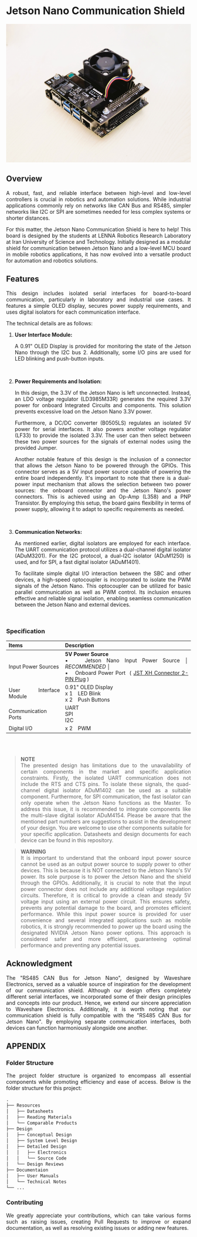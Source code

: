 # Jetson Nano Communication Shield

<div align="justify">

![Jetson Nano Communication Board](Jetson-Nano-Communication-Board.jpg)

## Overview
A robust, fast, and reliable interface between high-level and low-level controllers is crucial in robotics and automation solutions. While industrial applications commonly rely on networks like CAN Bus and RS485, simpler networks like I2C or SPI are sometimes needed for less complex systems or shorter distances.

For this matter, the Jetson Nano Communication Shield is here to help! This board is designed by the students at LENNA Robotics Research Laboratory at Iran University of Science and Technology. 
Initially designed as a modular shield for communication between Jetson Nano and a low-level MCU board in mobile robotics applications, it has now evolved into a versatile product for automation and robotics solutions.

## Features
This design includes isolated serial interfaces for board-to-board communication, particularly in laboratory and industrial use cases. It features a simple OLED display, secures power supply requirements, and uses digital isolators for each communication interface. 

The technical details are as follows:

1. **User Interface Module:**

    A 0.91" OLED Display is provided for monitoring the state of the Jetson Nano through the I2C bus 2. Additionally, some I/O pins are used for LED blinking and push-button inputs.

</br>

2. **Power Requirements and Isolation:**

    In this design, the 3.3V of the Jetson Nano is left unconnected. Instead, an LDO voltage regulator (LD3985M33R) generates the required 3.3V power for onboard Integrated Circuits and components. This solution prevents excessive load on the Jetson Nano 3.3V power.

    Furthermore, a DC/DC converter (B0505LS) regulates an isolated 5V power for serial interfaces. It also powers another voltage regulator (LF33) to provide the isolated 3.3V. The user can then select between these two power sources for the signals of external nodes using the provided Jumper.

    Another notable feature of this design is the inclusion of a connector that allows the Jetson Nano to be powered through the GPIOs. This connector serves as a 5V input power source capable of powering the entire board independently. It's important to note that there is a dual-power input mechanism that allows the selection between two power sources: the onboard connector and the Jetson Nano's power connectors. This is achieved using an Op-Amp (L358) and a PNP Transistor. By employing this setup, the board gains flexibility in terms of power supply, allowing it to adapt to specific requirements as needed.

</br>

3. **Communication Networks:**

    As mentioned earlier, digital isolators are employed for each interface. The UART communication protocol utilizes a dual-channel digital isolator (ADuM3201). For the I2C protocol, a dual-I2C isolator (ADuM1250) is used, and for SPI, a fast digital isolator (ADuM1401).

    To facilitate simple digital I/O interaction between the SBC and other devices, a high-speed optocoupler is incorporated to isolate the PWM signals of the Jetson Nano. This optocoupler can be utilized for basic parallel communication as well as PWM control. Its inclusion ensures effective and reliable signal isolation, enabling seamless communication between the Jetson Nano and external devices.

</br>

### Specification
| Items | Description |
|  ---  |    -----    |
| Input Power Sources | **5V Power Source** </br> ▪️ &ensp; Jetson Nano Input Power Source │ *RECOMMENDED* │ </br> ▪️ &ensp; Onboard Power Port &nbsp;( [JST XH Connector 2-PIN Plug](https://www.jst.com/products/crimp-style-connectors-wire-to-board-type/xh-connector/) ) |
|  User Interface Module | 0.91" OLED Display </br> x 1 &ensp; LED Blink </br> x 2 &ensp; Push Buttons |
|  Communication Ports  | UART </br> SPI </br> I2C |
|  Digital I/O  | x 2 &ensp; PWM |

</br></br>

> **NOTE**  
> The presented design has limitations due to the unavailability of certain components in the market and specific application constraints. Firstly, the isolated UART communication does not include the RTS and CTS pins. To isolate these signals, the quad-channel digital isolator ADuM1402 can be used as a suitable component. Furthermore, for SPI communication, the fast isolator can only operate when the Jetson Nano functions as the Master. To address this issue, it is recommended to integrate components like the multi-slave digital isolator ADuM4154. Please be aware that the mentioned part numbers are suggestions to assist in the development of your design. You are welcome to use other components suitable for your specific application. Datasheets and design documents for each device can be found in this repository.

> **WARNING**  
> It is important to understand that the onboard input power source cannot be used as an output power source to supply power to other devices. This is because it is NOT connected to the Jetson Nano's 5V power. Its sole purpose is to power the Jetson Nano and the shield through the GPIOs. Additionally, it is crucial to note that the input power connector does not include any additional voltage regulation circuits. Therefore, it is critical to provide a clean and steady 5V voltage input using an external power circuit. This ensures safety, prevents any potential damage to the board, and promotes efficient performance. While this input power source is provided for user convenience and several integrated applications such as mobile robotics, it is strongly recommended to power up the board using the designated NVIDIA Jetson Nano power options. This approach is considered safer and more efficient, guaranteeing optimal performance and preventing any potential issues.

## Acknowledgment
The "RS485 CAN Bus for Jetson Nano", designed by Waveshare Electronics, served as a valuable source of inspiration for the development of our communication shield. Although our design offers completely different serial interfaces, we incorporated some of their design principles and concepts into our product. Hence, we extend our sincere appreciation to Waveshare Electronics. Additionally, it is worth noting that our communication shield is fully compatible with the "RS485 CAN Bus for Jetson Nano". By employing separate communication interfaces, both devices can function harmoniously alongside one another.

## APPENDIX
### Folder Structure
The project folder structure is organized to encompass all essential components while promoting efficiency and ease of access. Below is the folder structure for this project:

    .  
    ├── Resources  
    │   ├── Datasheets  
    │   ├── Reading Materials  
    │   └── Comparable Products  
    ├── Design  
    │   ├── Conceptual Design  
    │   ├── System Level Design  
    │   ├── Detailed Design  
    │   │   ├── Electronics  
    │   │   └── Source Code  
    │   └── Design Reviews 
    ├── Documentaion  
    │   ├── User Manuals  
    │   └── Technical Notes  
    └── ...  

### Contributing
We greatly appreciate your contributions, which can take various forms such as raising issues, creating Pull Requests to improve or expand documentation, as well as resolving existing issues or adding new features.

</div>
